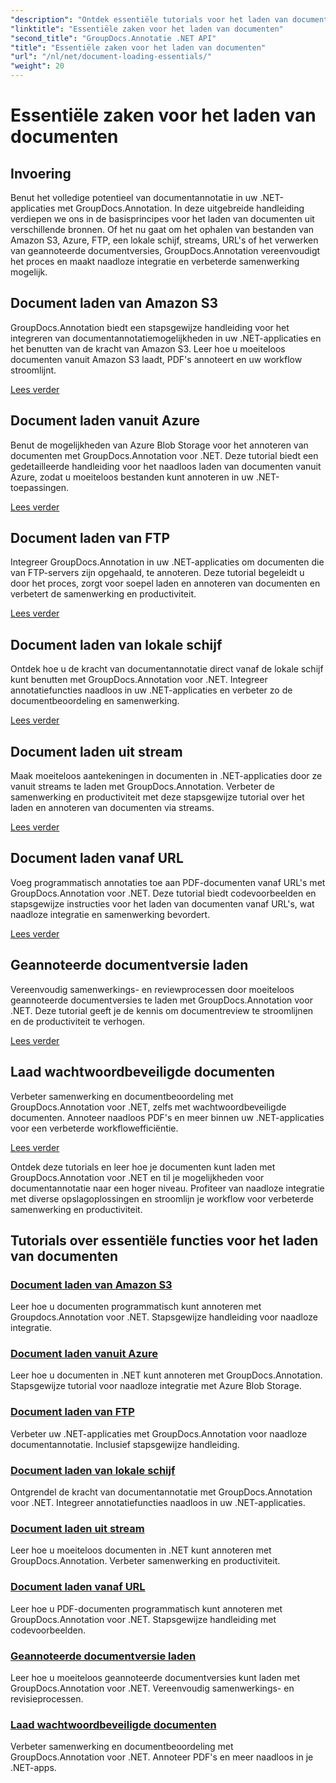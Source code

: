 ```yaml
---
"description": "Ontdek essentiële tutorials voor het laden van documenten met GroupDocs.Annotation .NET. Naadloze integratie met Amazon S3, Azure, FTP, lokale schijf, streams en meer."
"linktitle": "Essentiële zaken voor het laden van documenten"
"second_title": "GroupDocs.Annotatie .NET API"
"title": "Essentiële zaken voor het laden van documenten"
"url": "/nl/net/document-loading-essentials/"
"weight": 20
---
```


# Essentiële zaken voor het laden van documenten

## Invoering

Benut het volledige potentieel van documentannotatie in uw .NET-applicaties met GroupDocs.Annotation. In deze uitgebreide handleiding verdiepen we ons in de basisprincipes voor het laden van documenten uit verschillende bronnen. Of het nu gaat om het ophalen van bestanden van Amazon S3, Azure, FTP, een lokale schijf, streams, URL's of het verwerken van geannoteerde documentversies, GroupDocs.Annotation vereenvoudigt het proces en maakt naadloze integratie en verbeterde samenwerking mogelijk.

## Document laden van Amazon S3
GroupDocs.Annotation biedt een stapsgewijze handleiding voor het integreren van documentannotatiemogelijkheden in uw .NET-applicaties en het benutten van de kracht van Amazon S3. Leer hoe u moeiteloos documenten vanuit Amazon S3 laadt, PDF's annoteert en uw workflow stroomlijnt.

[Lees verder](./load-document-from-amazon-s3/)

## Document laden vanuit Azure
Benut de mogelijkheden van Azure Blob Storage voor het annoteren van documenten met GroupDocs.Annotation voor .NET. Deze tutorial biedt een gedetailleerde handleiding voor het naadloos laden van documenten vanuit Azure, zodat u moeiteloos bestanden kunt annoteren in uw .NET-toepassingen.

[Lees verder](./load-document-from-azure/)

## Document laden van FTP
Integreer GroupDocs.Annotation in uw .NET-applicaties om documenten die van FTP-servers zijn opgehaald, te annoteren. Deze tutorial begeleidt u door het proces, zorgt voor soepel laden en annoteren van documenten en verbetert de samenwerking en productiviteit.

[Lees verder](./load-document-from-ftp/)

## Document laden van lokale schijf
Ontdek hoe u de kracht van documentannotatie direct vanaf de lokale schijf kunt benutten met GroupDocs.Annotation voor .NET. Integreer annotatiefuncties naadloos in uw .NET-applicaties en verbeter zo de documentbeoordeling en samenwerking.

[Lees verder](./load-document-from-local-disk/)

## Document laden uit stream
Maak moeiteloos aantekeningen in documenten in .NET-applicaties door ze vanuit streams te laden met GroupDocs.Annotation. Verbeter de samenwerking en productiviteit met deze stapsgewijze tutorial over het laden en annoteren van documenten via streams.

[Lees verder](./load-document-from-stream/)

## Document laden vanaf URL
Voeg programmatisch annotaties toe aan PDF-documenten vanaf URL's met GroupDocs.Annotation voor .NET. Deze tutorial biedt codevoorbeelden en stapsgewijze instructies voor het laden van documenten vanaf URL's, wat naadloze integratie en samenwerking bevordert.

[Lees verder](./load-document-from-url/)

## Geannoteerde documentversie laden
Vereenvoudig samenwerkings- en reviewprocessen door moeiteloos geannoteerde documentversies te laden met GroupDocs.Annotation voor .NET. Deze tutorial geeft je de kennis om documentreview te stroomlijnen en de productiviteit te verhogen.

[Lees verder](./loading-annotated-document-version/)

## Laad wachtwoordbeveiligde documenten
Verbeter samenwerking en documentbeoordeling met GroupDocs.Annotation voor .NET, zelfs met wachtwoordbeveiligde documenten. Annoteer naadloos PDF's en meer binnen uw .NET-applicaties voor een verbeterde workflowefficiëntie.

[Lees verder](./load-password-protected-documents/)

Ontdek deze tutorials en leer hoe je documenten kunt laden met GroupDocs.Annotation voor .NET en til je mogelijkheden voor documentannotatie naar een hoger niveau. Profiteer van naadloze integratie met diverse opslagoplossingen en stroomlijn je workflow voor verbeterde samenwerking en productiviteit.
## Tutorials over essentiële functies voor het laden van documenten
### [Document laden van Amazon S3](./load-document-from-amazon-s3/)
Leer hoe u documenten programmatisch kunt annoteren met Groupdocs.Annotation voor .NET. Stapsgewijze handleiding voor naadloze integratie.
### [Document laden vanuit Azure](./load-document-from-azure/)
Leer hoe u documenten in .NET kunt annoteren met GroupDocs.Annotation. Stapsgewijze tutorial voor naadloze integratie met Azure Blob Storage.
### [Document laden van FTP](./load-document-from-ftp/)
Verbeter uw .NET-applicaties met GroupDocs.Annotation voor naadloze documentannotatie. Inclusief stapsgewijze handleiding.
### [Document laden van lokale schijf](./load-document-from-local-disk/)
Ontgrendel de kracht van documentannotatie met GroupDocs.Annotation voor .NET. Integreer annotatiefuncties naadloos in uw .NET-applicaties.
### [Document laden uit stream](./load-document-from-stream/)
Leer hoe u moeiteloos documenten in .NET kunt annoteren met GroupDocs.Annotation. Verbeter samenwerking en productiviteit.
### [Document laden vanaf URL](./load-document-from-url/)
Leer hoe u PDF-documenten programmatisch kunt annoteren met GroupDocs.Annotation voor .NET. Stapsgewijze handleiding met codevoorbeelden.
### [Geannoteerde documentversie laden](./loading-annotated-document-version/)
Leer hoe u moeiteloos geannoteerde documentversies kunt laden met GroupDocs.Annotation voor .NET. Vereenvoudig samenwerkings- en revisieprocessen.
### [Laad wachtwoordbeveiligde documenten](./load-password-protected-documents/)
Verbeter samenwerking en documentbeoordeling met GroupDocs.Annotation voor .NET. Annoteer PDF's en meer naadloos in je .NET-apps.